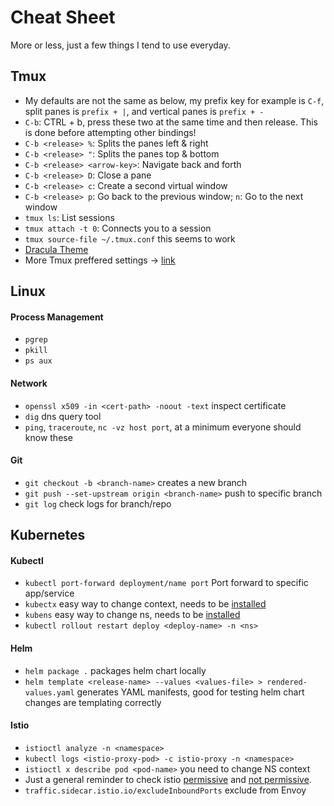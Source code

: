 # Cheat Sheet

More or less, just a few things I tend to use everyday. 

## Tmux

- My defaults are not the same as below, my prefix key for example is `C-f`, split panes is `prefix + |`, and vertical panes is `prefix + -` 
- `C-b`: CTRL + b, press these two at the same time and then release. This is done before attempting other bindings!
- `C-b <release> %`: Splits the panes left & right
- `C-b <release> "`: Splits the panes top & bottom
- `C-b <release> <arrow-key>`: Navigate back and forth
- `C-b <release> D`: Close a pane
- `C-b <release> c`: Create a second virtual window
- `C-b <release> p`: Go back to the previous window; `n`: Go to the next window
- `tmux ls`: List sessions
- `tmux attach -t 0`: Connects you to a session
- `tmux source-file ~/.tmux.conf` this seems to work 
- [Dracula Theme](https://dev.to/andrenbrandao/terminal-setup-with-zsh-tmux-dracula-theme-48lm)
- More Tmux preffered settings -> [link](https://hamvocke.com/blog/a-quick-and-easy-guide-to-tmux/)

## Linux

#### Process Management

- `pgrep`
- `pkill`
- `ps aux`

#### Network

- `openssl x509 -in <cert-path> -noout -text` inspect certificate
- `dig` dns query tool
- `ping`, `traceroute`, `nc -vz host port`, at a minimum everyone should know these


#### Git

- `git checkout -b <branch-name>` creates a new branch
- `git push --set-upstream origin <branch-name>` push to specific branch
- `git log` check logs for branch/repo


## Kubernetes


#### Kubectl

- `kubectl port-forward deployment/name port` Port forward to specific app/service
- `kubectx` easy way to change context, needs to be [installed](https://github.com/ahmetb/kubectx)
- `kubens` easy way to change ns, needs to be [installed](https://github.com/ahmetb/kubectx/blob/master/kubens)
- `kubectl rollout restart deploy <deploy-name> -n <ns>`


#### Helm

- `helm package .` packages helm chart locally
- `helm template <release-name> --values <values-file> > rendered-values.yaml` generates YAML manifests, good for testing helm chart changes are templating correctly


#### Istio

- `istioctl analyze -n <namespace>`
- `kubectl logs <istio-proxy-pod> -c istio-proxy -n <namespace>`
- `istioctl x describe pod <pod-name>` you need to change NS context
- Just a general reminder to check istio [permissive](https://istio.io/latest/docs/concepts/security/#permissive-mtls) and [not permissive](https://istio.io/latest/docs/concepts/security/#strict-mtls).
- `traffic.sidecar.istio.io/excludeInboundPorts` exclude from Envoy

